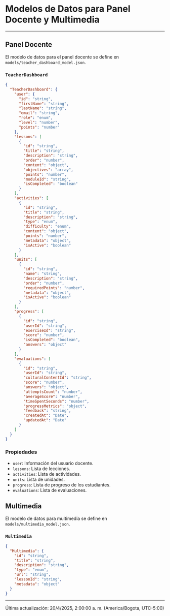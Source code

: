 # Modelos de Datos para Panel Docente y Multimedia

---

## Panel Docente

El modelo de datos para el panel docente se define en `models/teacher_dashboard_model.json`.

### `TeacherDashboard`

```json
{
  "TeacherDashboard": {
    "user": {
      "id": "string",
      "firstName": "string",
      "lastName": "string",
      "email": "string",
      "role": "enum",
      "level": "number",
      "points": "number"
    },
    "lessons": [
      {
        "id": "string",
        "title": "string",
        "description": "string",
        "order": "number",
        "content": "object",
        "objectives": "array",
        "points": "number",
        "moduleId": "string",
        "isCompleted": "boolean"
      }
    ],
    "activities": [
      {
        "id": "string",
        "title": "string",
        "description": "string",
        "type": "enum",
        "difficulty": "enum",
        "content": "object",
        "points": "number",
        "metadata": "object",
        "isActive": "boolean"
      }
    ],
    "units": [
      {
        "id": "string",
        "name": "string",
        "description": "string",
        "order": "number",
        "requiredPoints": "number",
        "metadata": "object",
        "isActive": "boolean"
      }
    ],
    "progress": [
      {
        "id": "string",
        "userId": "string",
        "exerciseId": "string",
        "score": "number",
        "isCompleted": "boolean",
        "answers": "object"
      }
    ],
    "evaluations": [
      {
        "id": "string",
        "userId": "string",
        "culturalContentId": "string",
        "score": "number",
        "answers": "object",
        "attemptsCount": "number",
        "averageScore": "number",
        "timeSpentSeconds": "number",
        "progressMetrics": "object",
        "feedback": "string",
        "createdAt": "Date",
        "updatedAt": "Date"
      }
    ]
  }
}
```

### Propiedades

-   `user`: Información del usuario docente.
-   `lessons`: Lista de lecciones.
-   `activities`: Lista de actividades.
-   `units`: Lista de unidades.
-   `progress`: Lista de progreso de los estudiantes.
-   `evaluations`: Lista de evaluaciones.

## Multimedia

El modelo de datos para multimedia se define en `models/multimedia_model.json`.

### `Multimedia`

```json
{
  "Multimedia": {
    "id": "string",
    "title": "string",
    "description": "string",
    "type": "enum",
    "url": "string",
    "lessonId": "string",
    "metadata": "object"
  }
}
```

---

Última actualización: 20/4/2025, 2:00:00 a. m. (America/Bogota, UTC-5:00)
